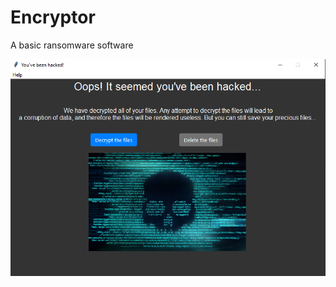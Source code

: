 # Encryptor
A basic ransomware software


![ui image](https://github.com/jonaprojects/Encryptor/blob/master/ui_screenshot.png)
